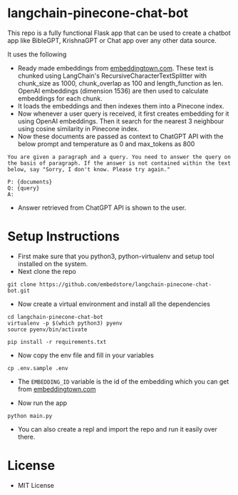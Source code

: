 # langchain-pinecone-chat-bot

This repo is a fully functional Flask app that can be used to create a chatbot app like BibleGPT, KrishnaGPT or Chat app over any other data source.

It uses the following

* Ready made embeddings from [embeddingtown.com](https://embeddingtown.com). These text is chunked using LangChain's RecursiveCharacterTextSplitter with chunk_size as 1000, chunk_overlap as 100 and length_function as len. OpenAI embeddings (dimension 1536) are then used to calculate embeddings for each chunk.
* It loads the embeddings and then indexes them into a Pinecone index.
* Now whenever a user query is received, it first creates embedding for it using OpenAI embeddings. Then it search for the nearest 3 neighbour using cosine similarity in Pinecone index.
* Now these documents are passed as context to ChatGPT API with the below prompt and temperature as 0 and max_tokens as 800

```
You are given a paragraph and a query. You need to answer the query on the basis of paragraph. If the answer is not contained within the text below, say "Sorry, I don't know. Please try again."

P: {documents}
Q: {query}
A:
```
* Answer retrieved from ChatGPT API is shown to the user.

# Setup Instructions

* First make sure that you python3, python-virtualenv and setup tool installed on the system.
* Next clone the repo

```
git clone https://github.com/embedstore/langchain-pinecone-chat-bot.git
```

* Now create a virtual environment and install all the dependencies

```
cd langchain-pinecone-chat-bot
virtualenv -p $(which python3) pyenv
source pyenv/bin/activate

pip install -r requirements.txt
```

* Now copy the env file and fill in your variables

```
cp .env.sample .env
```

* The `EMBEDDING_ID` variable is the id of the embedding which you can get from [embeddingtown.com](https://embeddingtown.com)

* Now run the app

```
python main.py
```

* You can also create a repl and import the repo and run it easily over there.

# License

* MIT License